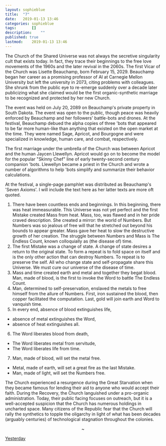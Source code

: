 ```yaml
---
layout: sophieblue
title: 	"7"
date:	2019-01-13 13:46
categories:	sophieblue
tags:		[] 
description: 	""
published: true
lastmod:	2019-01-13 13:46
---
```


The Church of the Shared Universe was not always the secretive singularity cult that exists today. In fact, they trace their beginnings to the free love movements of the 1960s and the later revival in the 2060s. The first Vicar of the Church was Lisette Beauchamp, born February 15, 2029. Beauchamp began her career as a promising professor of AI at Carnegie Mellon University but left the university in 2073, citing problems with colleagues. She shrunk from the public eye to re-emerge suddenly over a decade later publicizing what she claimed would be the first organic-synthetic marriage to be recognized and protected by her new Church.

The event was held on July 20, 2089 on Beauchamp's private property in South Dakota. The event was open to the public, though peace was heavily enforced by Beauchamp and her followers' battle-bots and drones. At the festival, Beauchamp debued the alpha copies of three 'bots that appeared to be far more human-like than anything that existed on the open market at the time. They were named Sage, Apricot, and Bourgogne and were specialized in knowledge, human care, and combat, respectively.

The first marriage under the umbrella of the Church was between Apricot and the human Jaycen Llewellyn. Apricot would go on to become the model for the popular "Skinny Chef" line of early twenty-second century companion 'bots. Llewellyn became a priest in the Church and wrote a number of algorithms to help 'bots simplify and summarize their behavior calculations.

At the festival, a single-page pamphlet was distributed as Beauchamp's 'Seven Axioms'. I will include the text here as her latter texts are more oft quoted.

1. There have been countless ends and beginnings. In this beginning, there was heat immeasurable. This Universe was not yet perfect and the first Mistake created Mass from heat. Mass, too, was flawed and in her pride craved description. She created a mirror: the world of Numbers. But Numbers was so jealous of free will that he stretched out beyond his bounds to appear greater. Mass gave her heat to slow the destructive growth of her creation. The struggle between Numbers and Mass is The Endless Count, known colloquially as (the disease of) time.
2. The first Mistake was a change of state. A change of state desires a return to the original state. To form a repeat is to fold space on itself and is the only other action that can destroy Numbers. To repeat is to preserve the self. All who change state and self-propagate share this Universe. We must cure our universe of the disease of time.
3. Mass and time created earth and metal and together they begat blood. Man, made of blood, is the first to invoke the Word to battle The Endless Count.
4. Man, determined to self-preservation, enslaved the metals to free himself from the allure of Numbers. First, iron sustained the blood, then copper facilitated the computation. Last, gold will join earth and Word to vanquish time.
5. In every end, absence of blood extinguishes life,
  * absence of metal extinguishes the Word,
  * absence of heat extinguishes all.
6. The Word liberates blood from death, 
  * The Word liberates metal from servitude,
  * The Word liberates life from time.
7. Man, made of blood, will set the metal free.
  * Metal, made of earth, will set a great fire as the last Mistake.
  * Man, made of light, will set the Numbers free.

The Church experienced a resurgence during the Great Starvation when they became famous for lending their aid to anyone who would accept their faith. During the Recovery, the Church languished under a pro-organic administration. Today, their public facing focuses on outreach, but it is a well-accepted suspicion that the Church has numerous holdings in uncharted space. Many citizens of the Republic fear that the Church will rally the synthetics to topple the oligarchy in light of what has been decades (arguably centuries) of technological stagnation throughout the colonies. 

<center>~</center>

<span class="sb-nav-prev"><a href="{{ '6' | prepend: site.baseurl }}">Yesterday</a></span>

<!-- <span class="sb-nav-next"><a href="{{ '8' | prepend: site.baseurl }}">Tomorrow</a></span> -->
